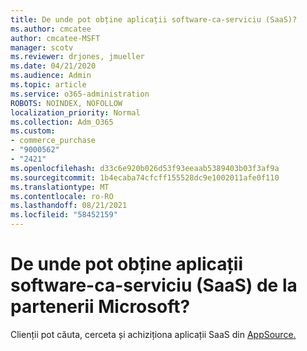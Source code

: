 ```yaml
---
title: De unde pot obține aplicații software-ca-serviciu (SaaS)?
ms.author: cmcatee
author: cmcatee-MSFT
manager: scotv
ms.reviewer: drjones, jmueller
ms.date: 04/21/2020
ms.audience: Admin
ms.topic: article
ms.service: o365-administration
ROBOTS: NOINDEX, NOFOLLOW
localization_priority: Normal
ms.collection: Adm_O365
ms.custom:
- commerce_purchase
- "9000562"
- "2421"
ms.openlocfilehash: d33c6e920b026d53f93eeaab5389403b03f3af9a
ms.sourcegitcommit: 1b4ecaba74cfcff155528dc9e1002011afe0f110
ms.translationtype: MT
ms.contentlocale: ro-RO
ms.lasthandoff: 08/21/2021
ms.locfileid: "58452159"
---
```

# <a name="where-do-i-get-software-as-a-service-saas-apps-from-microsoft-partners"></a>De unde pot obține aplicații software-ca-serviciu (SaaS) de la partenerii Microsoft?

Clienții pot căuta, cerceta și achiziționa aplicații SaaS din [AppSource.](https://appsource.microsoft.com)